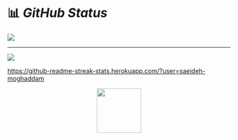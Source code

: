 
<img src="https://komarev.com/ghpvc/?username=saeideh-moghaddam&style=flat-square&color=blue" alt=""/>


# 📊 ***GitHub Status***

**<a href="https://github.com/saeideh-moghaddam">
<img align="center" src="https://github-readme-stats.vercel.app/api/top-langs/?username=saeideh-moghaddam" />
</a>**

---
<a href="https://github.com/saeideh-moghaddam">
<img align="center" src="https://github-readme-stats.vercel.app/api?username=saeideh-moghaddam&show_icons=true&count_private=true&include_all_commits=true" /></a>


https://github-readme-streak-stats.herokuapp.com/?user=saeideh-moghaddam



<div id="header" align="center">
  <img src="https://user-images.githubusercontent.com/108235776/193119057-1ec0858f-9bee-45d0-96ef-dd1d0b098902.gif" width="100"/>
</div>
